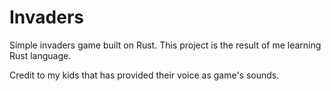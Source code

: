 # Invaders

Simple invaders game built on Rust. This project is the result of me learning Rust language.

Credit to my kids that has provided their voice as game's sounds.
